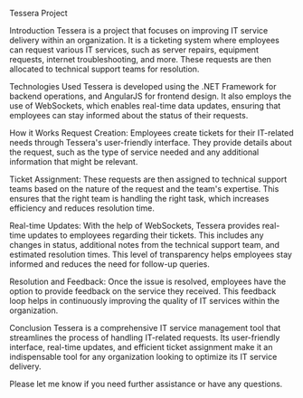 Tessera Project

Introduction
Tessera is a project that focuses on improving IT service delivery within an organization. 
It is a ticketing system where employees can request various IT services, such as server repairs, equipment requests, internet troubleshooting, and more. 
These requests are then allocated to technical support teams for resolution.

Technologies Used
Tessera is developed using the .NET Framework for backend operations, and AngularJS for frontend design. 
It also employs the use of WebSockets, which enables real-time data updates, ensuring that employees can stay informed about the status of their requests.

How it Works
Request Creation: Employees create tickets for their IT-related needs through Tessera's user-friendly interface. 
They provide details about the request, such as the type of service needed and any additional information that might be relevant.

Ticket Assignment: These requests are then assigned to technical support teams based on the nature of the request and the team's expertise. 
This ensures that the right team is handling the right task, which increases efficiency and reduces resolution time.

Real-time Updates: With the help of WebSockets, Tessera provides real-time updates to employees regarding their tickets. 
This includes any changes in status, additional notes from the technical support team, and estimated resolution times. 
This level of transparency helps employees stay informed and reduces the need for follow-up queries.

Resolution and Feedback: Once the issue is resolved, employees have the option to provide feedback on the service they received. 
This feedback loop helps in continuously improving the quality of IT services within the organization.

Conclusion
Tessera is a comprehensive IT service management tool that streamlines the process of handling IT-related requests. 
Its user-friendly interface, real-time updates, and efficient ticket assignment make it an indispensable tool for any organization looking to optimize its IT service delivery.

Please let me know if you need further assistance or have any questions.
